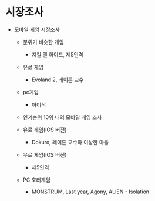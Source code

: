 # 시장조사

* 모바일 게임 시장조사
  * 분위기 비슷한 게임
    - 지킬 앤 하이드, 제5인격
  * 유료 게임
    - Evoland 2, 레이튼 교수
  * pc게임
    - 아이작
  * 인기순위 10위 내의 모바일 게임 조사
   * 유료 게임(IOS 버전)
     - Dokuro, 레이튼 교수와 이상한 마을

   * 무료 게임(IOS 버전)
     - 제5인격

   * PC 호러게임
     - MONSTRUM, Last year, Agony, ALIEN - Isolation
